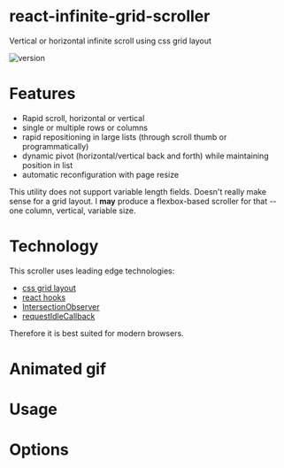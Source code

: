 # react-infinite-grid-scroller
Vertical or horizontal infinite scroll using css grid layout

![version](https://img.shields.io/badge/version-1.0.0--Beta--1-blue)

# Features

- Rapid scroll, horizontal or vertical
- single or multiple rows or columns
- rapid repositioning in large lists (through scroll thumb or programmatically)
- dynamic pivot (horizontal/vertical back and forth) while maintaining position in list
- automatic reconfiguration with page resize

This utility does not support variable length fields. Doesn't really make sense for a grid layout. I **may** produce a flexbox-based scroller for that -- one column, vertical, variable size.

# Technology

This scroller uses leading edge technologies:
- [css grid layout](https://css-tricks.com/snippets/css/complete-guide-grid/)
- [react hooks](https://reactjs.org/docs/hooks-intro.html)
- [IntersectionObserver](https://developer.mozilla.org/en-US/docs/Web/API/Intersection_Observer_API)
- [requestIdleCallback](https://developer.mozilla.org/en-US/docs/Web/API/Window/requestIdleCallback)

Therefore it is best suited for modern browsers.

# Animated gif

# Usage

# Options
